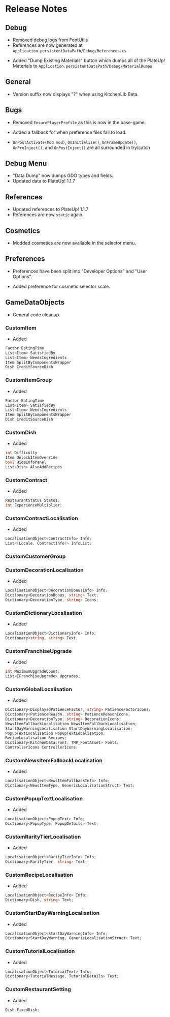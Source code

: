 # Release Notes

## Debug

* Removed debug logs from FontUtils
* References are now generated at `Application.persistentDataPath/Debug/References.cs`
+ Added "Dump Existing Materials" button which dumps all of the PlateUp! Materials to `Application.persistentDataPath/Debug/MaterialDumps`

## General

* Version suffix now displays "?" when using KitchenLib Beta.

## Bugs

- Removed `EnsurePlayerProfile` as this is now in the base-game.
+ Added a fallback for when preference files fail to load.
- `OnPostActivate(Mod mod)`, `OnInitialise()`, `OnFrameUpdate()`, `OnPreInject()`, and `OnPostInject()` are all surrounded in try/catch

## Debug Menu

* "Data Dump" now dumps GDO types and fields.
* Updated data to PlateUp! 1.1.7

## References

* Updated references to PlateUp! 1.1.7
* References are now `static` again.

## Cosmetics

* Modded cosmetics are now available in the selector menu.

## Preferences

* Preferences have been split into "Developer Options" and "User Options".
+ Added preference for cosmetic selector scale.

## GameDataObjects

*  General code cleanup.

### CustomItem

+ Added
```cs
Factor EatingTime
List<Item> SatisfiedBy
List<Item> NeedsIngredients
Item SplitByComponentsWrapper
Dish CreditSourceDish
```

### CustomItemGroup

+ Added
```cs
Factor EatingTime
List<Item> SatisfiedBy
List<Item> NeedsIngredients
Item SplitByComponentsWrapper
Dish CreditSourceDish
```

### CustomDish

+ Added
```cs
int Difficulty
Item UnlockItemOverride
bool HideInfoPanel
List<Dish> AlsoAddRecipes
```

### CustomContract
+ Added
```cs
RestaurantStatus Status;
int ExperienceMultiplier;
```

### CustomContractLocalisation
+ Added
```cs
LocalisationObject<ContractInfo> Info;
List<(Locale, ContractInfo)> InfoList;
```

### CustomCustomerGroup

### CustomDecorationLocalisation
+ Added
```cs
LocalisationObject<DecorationBonusInfo> Info;
Dictionary<DecorationBonus, string> Text;
Dictionary<DecorationType, string> Icons;
```

### CustomDictionaryLocalisation
+ Added
```cs
LocalisationObject<DictionaryInfo> Info;
Dictionary<string, string> Text;
```

### CustomFranchiseUpgrade
+ Added
```cs
int MaximumUpgradeCount;
List<IFranchiseUpgrade> Upgrades;
```

### CustomGlobalLocalisation
+ Added
```cs
Dictionary<DisplayedPatienceFactor, string> PatienceFactorIcons;
Dictionary<PatienceReason, string> PatienceReasonIcons;
Dictionary<DecorationType, string> DecorationIcons;
NewsItemFallbackLocalisation NewsItemFallbackLocalisation;
StartDayWarningLocalisation StartDayWarningLocalisation;
PopupTextLocalisation PopupTextLocalisation;
RecipeLocalisation Recipes;
Dictionary<KitchenData.Font, TMP_FontAsset> Fonts;
ControllerIcons ControllerIcons;
```

### CustomNewsItemFallbackLocalisation
+ Added
```cs
LocalisationObject<NewsItemFallbackInfo> Info;
Dictionary<NewsItemType, GenericLocalisationStruct> Text;
```

### CustomPopupTextLocalisation
+ Added
```cs
LocalisationObject<PopupText> Info;
Dictionary<PopupType, PopupDetails> Text;
```

### CustomRarityTierLocalisation
+ Added
```cs
LocalisationObject<RarityTierInfo> Info;
Dictionary<RarityTier, string> Text;
```

### CustomRecipeLocalisation
+ Added
```cs
LocalisationObject<RecipeInfo> Info;
Dictionary<Dish, string> Text;
```

### CustomStartDayWarningLocalisation
+ Added
```cs
LocalisationObject<StartDayWarningInfo> Info;
Dictionary<StartDayWarning, GenericLocalisationStruct> Text;
```

### CustomTutorialLocalisation
+ Added
```cs
LocalisationObject<TutorialText> Info;
Dictionary<TutorialMessage, TutorialDetails> Text;
```

### CustomRestaurantSetting
+ Added
```cs
Dish FixedDish;
```